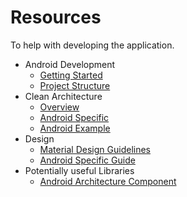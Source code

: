 # Resources

To help with developing the application. 

- Android Development
	- [Getting Started](https://developer.android.com/training/index.html)
	- [Project Structure](https://developer.android.com/studio/projects/index.html)
- Clean Architecture
	- [Overview](https://8thlight.com/blog/uncle-bob/2012/08/13/the-clean-architecture.html)
	- [Android Specific](https://fernandocejas.com/2014/09/03/architecting-android-the-clean-way/) 
	- [Android Example](https://github.com/googlesamples/android-architecture/tree/todo-mvp/)
- Design
	- [Material Design Guidelines](https://material.io/guidelines/)
	- [Android Specific Guide](https://developer.android.com/training/material/index.html)
- Potentially useful Libraries
	- [Android Architecture Component](https://developer.android.com/topic/libraries/architecture/index.html)

